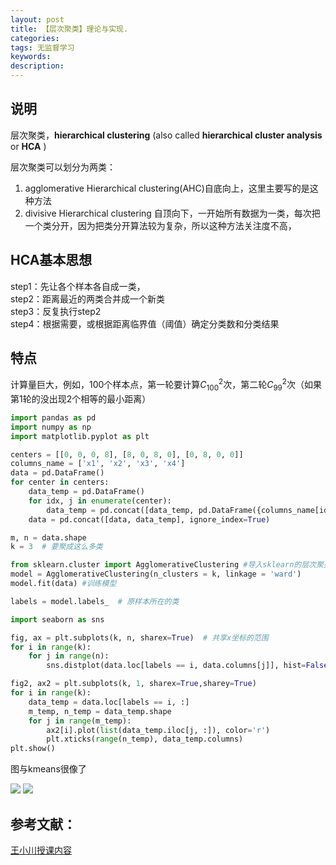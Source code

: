 ```yaml
---
layout: post
title: 【层次聚类】理论与实现.
categories:
tags: 无监督学习
keywords:
description:
---
```


## 说明

层次聚类，**hierarchical clustering** (also called **hierarchical cluster analysis** or **HCA** )  

层次聚类可以划分为两类：  
1. agglomerative Hierarchical clustering(AHC)自底向上，这里主要写的是这种方法  
2. divisive Hierarchical clustering 自顶向下，一开始所有数据为一类，每次把一个类分开，因为把类分开算法较为复杂，所以这种方法关注度不高，


## HCA基本思想
step1：先让各个样本各自成一类，  
step2：距离最近的两类合并成一个新类  
step3：反复执行step2  
step4：根据需要，或根据距离临界值（阈值）确定分类数和分类结果  

## 特点
计算量巨大，例如，100个样本点，第一轮要计算$C_{100}^2$次，第二轮$C_{99}^2$次（如果第1轮的没出现2个相等的最小距离）

```py
import pandas as pd
import numpy as np
import matplotlib.pyplot as plt

centers = [[0, 0, 0, 8], [8, 0, 8, 0], [0, 8, 0, 0]]
columns_name = ['x1', 'x2', 'x3', 'x4']
data = pd.DataFrame()
for center in centers:
    data_temp = pd.DataFrame()
    for idx, j in enumerate(center):
        data_temp = pd.concat([data_temp, pd.DataFrame({columns_name[idx]: np.random.normal(j, size=50)})], axis=1)
    data = pd.concat([data, data_temp], ignore_index=True)

m, n = data.shape
k = 3  # 要聚成这么多类

from sklearn.cluster import AgglomerativeClustering #导入sklearn的层次聚类函数
model = AgglomerativeClustering(n_clusters = k, linkage = 'ward')
model.fit(data) #训练模型

labels = model.labels_  # 原样本所在的类

import seaborn as sns

fig, ax = plt.subplots(k, n, sharex=True)  # 共享x坐标的范围
for i in range(k):
    for j in range(n):
        sns.distplot(data.loc[labels == i, data.columns[j]], hist=False, ax=ax[i, j])

fig2, ax2 = plt.subplots(k, 1, sharex=True,sharey=True)
for i in range(k):
    data_temp = data.loc[labels == i, :]
    m_temp, n_temp = data_temp.shape
    for j in range(m_temp):
        ax2[i].plot(list(data_temp.iloc[j, :]), color='r')
        plt.xticks(range(n_temp), data_temp.columns)
plt.show()
```

图与kmeans很像了  

<img src='http://www.guofei.site/public/postimg/kmeans5.png'>  

<img src='http://www.guofei.site/public/postimg/kmeans6.png'>  


## 参考文献：

[王小川授课内容](https://weibo.com/hgsz2003)  
